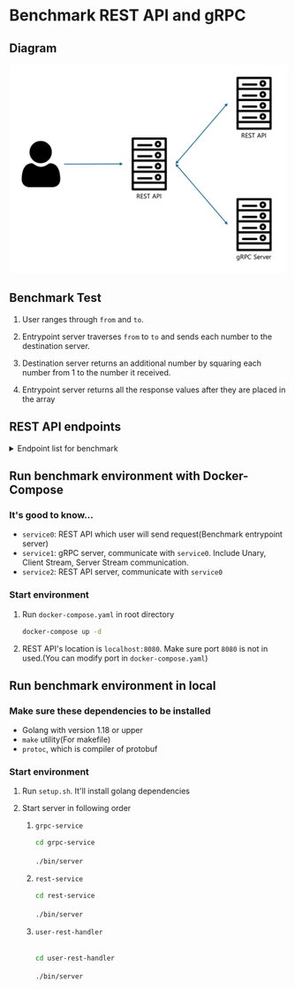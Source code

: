 # Benchmark REST API and gRPC

## Diagram

![img](./img/1.png)

## Benchmark Test

1. User ranges through `from` and `to`.

2. Entrypoint server traverses `from` to `to` and sends each number to the destination server.

3. Destination server returns an additional number by squaring each number from 1 to the number it received.

4. Entrypoint server returns all the response values after they are placed in the array

## REST API endpoints

<details>
<summary>Endpoint list for benchmark</summary>

- `/rest`: Request to REST API ser

  - Query

    - `from`: Should bigger than 0, `required`
    - `to`: Should bigger than 0, `required`

  - Example

    ```bash
    127.0.0.1:8080/rest?from=1&to=100000
    ```

- `/grpc/unary`: Invoke grpc-service Unary Communication

  - Query

    - `from`: Should bigger than 0, `required`
    - `to`: Should bigger than 0, `required`

  - Example

    ```bash
    127.0.0.1:8080/grpc/unary?from=1&to=100000
    ```

- `/grpc/stream/client`: Invoke grpc-service Client-Stream Communication

  - Query

    - `from`: Should bigger than 0, `required`
    - `to`: Should bigger than 0, `required`

  - Example

    ```bash
    127.0.0.1:8080/grpc/stream/client?from=1&to=100000
    ```

- `/grpc/stream/server`: Invoke grpc-service Server-Stream Communication

  - Query

    - `from`: Should bigger than 0, `required`
    - `to`: Should bigger than 0, `required`

  - Example

    ```bash
    127.0.0.1:8080/grpc/stream/server?from=1&to=100000
    ```

- `/grpc/stream/bi`: Invoke grpc-service Bi-Directional-Stream Communication

  - Query

    - `from`: Should bigger than 0, `required`
    - `to`: Should bigger than 0, `required`

  - Example

    ```bash
    127.0.0.1:8080/grpc/stream/bi?from=1&to=100000
    ```

</details>

## Run benchmark environment with Docker-Compose

### It's good to know...

- `service0`: REST API which user will send request(Benchmark entrypoint server)
- `service1`: gRPC server, communicate with `service0`. Include Unary, Client Stream, Server Stream communication.
- `service2`: REST API server, communicate with `service0`

### Start environment

1. Run `docker-compose.yaml` in root directory

   ```bash
   docker-compose up -d
   ```

2. REST API's location is `localhost:8080`. Make sure port `8080` is not in used.(You can modify port in `docker-compose.yaml`)

## Run benchmark environment in local

### Make sure these dependencies to be installed

- Golang with version 1.18 or upper
- `make` utility(For makefile)
- `protoc`, which is compiler of protobuf

### Start environment

1.  Run `setup.sh`. It'll install golang dependencies

2.  Start server in following order

    1.  `grpc-service`

        ```bash
        cd grpc-service

        ./bin/server
        ```

    2.  `rest-service`

        ```bash
        cd rest-service

        ./bin/server

        ```

    3.  `user-rest-handler`

        ```bash

        cd user-rest-handler

        ./bin/server

        ```
